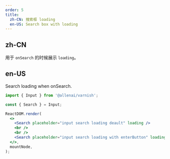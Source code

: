 ```yaml
---
order: 5
title:
  zh-CN: 搜索框 loading
  en-US: Search box with loading
---
```


## zh-CN

用于 `onSearch` 的时候展示 `loading`。

## en-US

Search loading when onSearch.

```jsx
import { Input } from '@allenai/varnish';

const { Search } = Input;

ReactDOM.render(
  <>
    <Search placeholder="input search loading deault" loading />
    <br />
    <br />
    <Search placeholder="input search loading with enterButton" loading enterButton />
  </>,
  mountNode,
);
```
